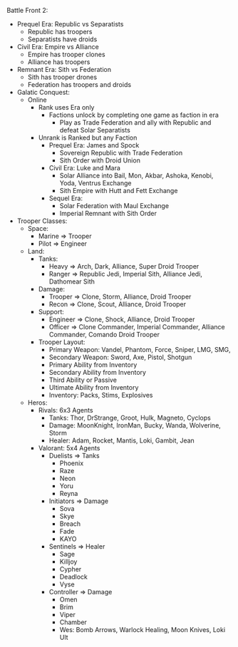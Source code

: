 
Battle Front 2:
- Prequel Era: Republic vs Separatists
  - Republic has troopers
  - Separatists have droids
- Civil Era: Empire vs Alliance
  - Empire has trooper clones
  - Alliance has troopers
- Remnant Era: Sith vs Federation
  - Sith has trooper drones
  - Federation has troopers and droids
- Galatic Conquest:
  - Online
    - Rank uses Era only
      - Factions unlock by completing one game as faction in era
        - Play as Trade Federation and ally with Republic and defeat Solar Separatists 
    - Unrank is Ranked but any Faction
      - Prequel Era: James and Spock
        - Sovereign Republic with Trade Federation
        - Sith Order with Droid Union
      - Civil Era: Luke and Mara
        - Solar Alliance into Bail, Mon, Akbar, Ashoka, Kenobi, Yoda, Ventrus Exchange
        - Sith Empire with Hutt and Fett Exchange
      - Sequel Era:
        - Solar Federation with Maul Exchange
        - Imperial Remnant with Sith Order
- Trooper Classes:
  - Space:
    - Marine => Trooper
    - Pilot => Engineer
  - Land:
    - Tanks:
      - Heavy => Arch, Dark, Alliance, Super Droid Trooper
      - Ranger => Republic Jedi, Imperial Sith, Alliance Jedi, Dathomear Sith
    - Damage:
      - Trooper => Clone, Storm, Alliance, Droid Trooper
      - Recon => Clone, Scout, Alliance, Droid Trooper
    - Support:
      - Engineer => Clone, Shock, Alliance, Droid Trooper
      - Officer => Clone Commander, Imperial Commander, Alliance Commander, Comando Droid Trooper
    - Trooper Layout:
      - Primary Weapon: Vandel, Phantom, Force, Sniper, LMG, SMG, 
      - Secondary Weapon: Sword, Axe, Pistol, Shotgun
      - Primary Ability from Inventory
      - Secondary Ability from Inventory
      - Third Ability or Passive
      - Ultimate Ability from Inventory
      - Inventory: Packs, Stims, Explosives
  - Heros:
    - Rivals: 6x3 Agents
      - Tanks: Thor, DrStrange, Groot, Hulk, Magneto, Cyclops
      - Damage: MoonKnight, IronMan, Bucky, Wanda, Wolverine, Storm
      - Healer: Adam, Rocket, Mantis, Loki, Gambit, Jean
    - Valorant: 5x4 Agents
      - Duelists => Tanks
        - Phoenix
        - Raze
        - Neon
        - Yoru
        - Reyna
      - Initiators => Damage
        - Sova
        - Skye
        - Breach
        - Fade
        - KAYO
      - Sentinels => Healer
        - Sage
        - Killjoy
        - Cypher
        - Deadlock
        - Vyse
      - Controller => Damage
        - Omen
        - Brim
        - Viper
        - Chamber
        - Wes: Bomb Arrows, Warlock Healing, Moon Knives, Loki Ult
